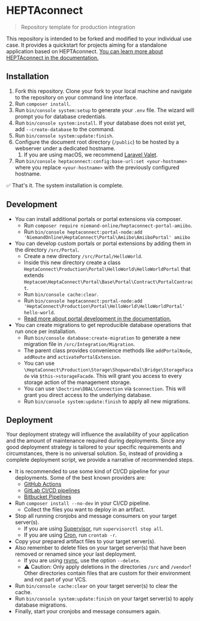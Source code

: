 # HEPTAconnect

> Repository template for production integration

This repository is intended to be forked and modified to your individual use case.
It provides a quickstart for projects aiming for a standalone application based on HEPTAconnect.
[You can learn more about HEPTAconnect in the documentation.](https://heptaconnect.io/guides/integrator/)

## Installation

1. Fork this repository. Clone your fork to your local machine and navigate to the repository on your command line interface.
2. Run `composer install`.
3. Run `bin/console system:setup` to generate your `.env` file. The wizard will prompt you for database credentials.
4. Run `bin/console system:install`. If your database does not exist yet, add `--create-database` to the command.
5. Run `bin/console system:update:finish`.
6. Configure the document root directory (`/public`) to be hosted by a webserver under a dedicated hostname.
    1. If you are using macOS, we recommend [Laravel Valet](https://laravel.com/docs/9.x/valet).
7. Run `bin/console heptaconnect:config:base-url:set <your-hostname>` where you replace `<your-hostname>` with the previously configured hostname.

✅ That's it. The system installation is complete.

## Development

* You can install additional portals or portal extensions via composer.
    * Run `composer require niemand-online/heptaconnect-portal-amiibo`.
    * Run `bin/console heptaconnect:portal-node:add 'NiemandOnline\HeptaConnect\Portal\Amiibo\AmiiboPortal' amiibo`
* You can develop custom portals or portal extensions by adding them in the directory `/src/Portal`.
    * Create a new directory `/src/Portal/HelloWorld`.
    * Inside this new directory create a class `HeptaConnect\Production\Portal\HelloWorld\HelloWorldPortal` that extends `Heptacom\HeptaConnect\Portal\Base\Portal\Contract\PortalContract`.
    * Run `bin/console cache:clear`.
    * Run `bin/console heptaconnect:portal-node:add 'HeptaConnect\Production\Portal\HelloWorld\HelloWorldPortal' hello-world`.
    * [Read more about portal development in the documentation.](https://heptaconnect.io/guides/portal-developer/)
* You can create migrations to get reproducible database operations that run once per installation.
    * Run `bin/console database:create-migration` to generate a new migration file in `/src/Integration/Migration`.
    * The parent class provides convenience methods like `addPortalNode`, `addRoute` and `activatePortalExtension`.
    * You can use `\HeptaConnect\Production\Storage\ShopwareDal\Bridge\StorageFacade` via `$this->storageFacade`. This will grant you access to every storage action of the management storage.
    * You can use `\Doctrine\DBAL\Connection` via `$connection`. This will grant you direct access to the underlying database.
    * Run `bin/console system:update:finish` to apply all new migrations.

## Deployment

Your deployment strategy will influence the availability of your application and the amount of maintenance required during deployments.
Since any good deployment strategy is tailored to your specific requirements and circumstances, there is no universal solution.
So, instead of providing a complete deployment script, we provide a narrative of recommended steps.

* It is recommended to use some kind of CI/CD pipeline for your deployments. Some of the best known providers are:
    * [GitHub Actions](https://github.com/features/actions)
    * [GitLab CI/CD pipelines](https://docs.gitlab.com/ee/ci/pipelines/)
    * [Bitbucket Pipelines](https://bitbucket.org/product/features/pipelines)
* Run `composer install --no-dev` in your CI/CD pipeline.
    * Collect the files you want to deploy in an artifact.
* Stop all running cronjobs and message consumers on your target server(s).
    * If you are using [Supervisor](http://supervisord.org/), run `supervisorctl stop all`.
    * If you are using [Cron](https://de.wikipedia.org/wiki/Cron), run `crontab -r`.
* Copy your prepared artifact files to your target server(s).
* Also remember to delete files on your target server(s) that have been removed or renamed since your last deployment.
    * If you are using [rsync](https://rsync.samba.org/), use the option `--delete`.
    * ⚠️ Caution: Only apply deletions in the directories `/src` and `/vendor`! Other directories contain files that are custom for their environment and not part of your VCS.
* Run `bin/console cache:clear` on your target server(s) to clear the cache.
* Run `bin/console system:update:finish` on your target server(s) to apply database migrations.
* Finally, start your cronjobs and message consumers again.
